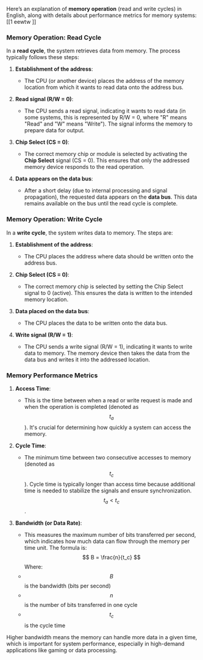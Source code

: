Here’s an explanation of **memory operation** (read and write cycles) in English, along with details about performance metrics for memory systems:
[[1   eewtw ]]
### Memory Operation: Read Cycle

In a **read cycle**, the system retrieves data from memory. The process typically follows these steps:

1. **Establishment of the address**:
   - The CPU (or another device) places the address of the memory location from which it wants to read data onto the address bus.

2. **Read signal (R/W = 0)**:
   - The CPU sends a read signal, indicating it wants to read data (in some systems, this is represented by R/W = 0, where "R" means "Read" and "W" means "Write"). The signal informs the memory to prepare data for output.

3. **Chip Select (CS = 0)**:
   - The correct memory chip or module is selected by activating the **Chip Select** signal (CS = 0). This ensures that only the addressed memory device responds to the read operation.

4. **Data appears on the data bus**:
   - After a short delay (due to internal processing and signal propagation), the requested data appears on the **data bus**. This data remains available on the bus until the read cycle is complete.

### Memory Operation: Write Cycle

In a **write cycle**, the system writes data to memory. The steps are:

1. **Establishment of the address**:
   - The CPU places the address where data should be written onto the address bus.

2. **Chip Select (CS = 0)**:
   - The correct memory chip is selected by setting the Chip Select signal to 0 (active). This ensures the data is written to the intended memory location.

3. **Data placed on the data bus**:
   - The CPU places the data to be written onto the data bus.

4. **Write signal (R/W = 1)**:
   - The CPU sends a write signal (R/W = 1), indicating it wants to write data to memory. The memory device then takes the data from the data bus and writes it into the addressed location.

### Memory Performance Metrics

1. **Access Time**:
   - This is the time between when a read or write request is made and when the operation is completed (denoted as $$ t_a $$). It's crucial for determining how quickly a system can access the memory.

2. **Cycle Time**:
   - The minimum time between two consecutive accesses to memory (denoted as $$ t_c $$). Cycle time is typically longer than access time because additional time is needed to stabilize the signals and ensure synchronization.   $$ t_a < t_c $$.

3. **Bandwidth (or Data Rate)**:
   - This measures the maximum number of bits transferred per second, which indicates how much data can flow through the memory per time unit. The formula is:
   $$
   B = \frac{n}{t_c}
   $$
   Where:
   - $$ B $$ is the bandwidth (bits per second)
   - $$ n $$ is the number of bits transferred in one cycle
   - $$ t_c $$ is the cycle time

Higher bandwidth means the memory can handle more data in a given time, which is important for system performance, especially in high-demand applications like gaming or data processing.
